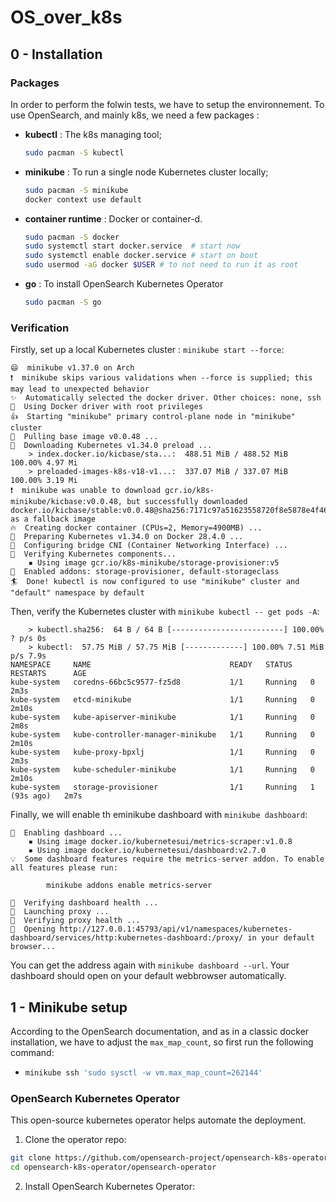 # OS_over_k8s

## 0 - Installation

### Packages

In order to perform the folwin tests, we have to setup the environnement. To use OpenSearch, and mainly k8s, we need a few packages :
- **kubectl** : The k8s managing tool;
  ```bash
  sudo pacman -S kubectl
  ```

- **minikube** : To run a single node Kubernetes cluster locally;
  ```bash
  sudo pacman -S minikube
  docker context use default
  ```
- **container runtime** : Docker or container-d.
  ```bash
  sudo pacman -S docker
  sudo systemctl start docker.service  # start now
  sudo systemctl enable docker.service # start on boot
  sudo usermod -aG docker $USER # to not need to run it as root
  ```
- **go** : To install OpenSearch Kubernetes Operator
  ```bash
  sudo pacman -S go
  ```

### Verification

Firstly, set up a local Kubernetes cluster : `minikube start --force`:
```text
😄  minikube v1.37.0 on Arch 
❗  minikube skips various validations when --force is supplied; this may lead to unexpected behavior
✨  Automatically selected the docker driver. Other choices: none, ssh
📌  Using Docker driver with root privileges
👍  Starting "minikube" primary control-plane node in "minikube" cluster
🚜  Pulling base image v0.0.48 ...
💾  Downloading Kubernetes v1.34.0 preload ...
    > index.docker.io/kicbase/sta...:  488.51 MiB / 488.52 MiB  100.00% 4.97 Mi
    > preloaded-images-k8s-v18-v1...:  337.07 MiB / 337.07 MiB  100.00% 3.19 Mi
❗  minikube was unable to download gcr.io/k8s-minikube/kicbase:v0.0.48, but successfully downloaded docker.io/kicbase/stable:v0.0.48@sha256:7171c97a51623558720f8e5878e4f4637da093e2f2ed589997bedc6c1549b2b1 as a fallback image
🔥  Creating docker container (CPUs=2, Memory=4900MB) ...
🐳  Preparing Kubernetes v1.34.0 on Docker 28.4.0 ...
🔗  Configuring bridge CNI (Container Networking Interface) ...
🔎  Verifying Kubernetes components...
    ▪ Using image gcr.io/k8s-minikube/storage-provisioner:v5
🌟  Enabled addons: storage-provisioner, default-storageclass
🏄  Done! kubectl is now configured to use "minikube" cluster and "default" namespace by default
```

Then, verify the Kubernetes cluster with `minikube kubectl -- get pods -A`:
```text
    > kubectl.sha256:  64 B / 64 B [-------------------------] 100.00% ? p/s 0s
    > kubectl:  57.75 MiB / 57.75 MiB [-------------] 100.00% 7.51 MiB p/s 7.9s
NAMESPACE     NAME                               READY   STATUS    RESTARTS      AGE
kube-system   coredns-66bc5c9577-fz5d8           1/1     Running   0             2m3s
kube-system   etcd-minikube                      1/1     Running   0             2m10s
kube-system   kube-apiserver-minikube            1/1     Running   0             2m8s
kube-system   kube-controller-manager-minikube   1/1     Running   0             2m10s
kube-system   kube-proxy-bpxlj                   1/1     Running   0             2m3s
kube-system   kube-scheduler-minikube            1/1     Running   0             2m10s
kube-system   storage-provisioner                1/1     Running   1 (93s ago)   2m7s
```

Finally, we will enable th eminikube dashboard with `minikube dashboard`:
```text
🔌  Enabling dashboard ...
    ▪ Using image docker.io/kubernetesui/metrics-scraper:v1.0.8
    ▪ Using image docker.io/kubernetesui/dashboard:v2.7.0
💡  Some dashboard features require the metrics-server addon. To enable all features please run:

        minikube addons enable metrics-server

🤔  Verifying dashboard health ...
🚀  Launching proxy ...
🤔  Verifying proxy health ...
🎉  Opening http://127.0.0.1:45793/api/v1/namespaces/kubernetes-dashboard/services/http:kubernetes-dashboard:/proxy/ in your default browser...
```

You can get the address again with `minikube dashboard --url`. Your dashboard should open on your default webbrowser automatically.


## 1 - Minikube setup

According to the OpenSearch documentation, and as in a classic docker installation, we have to adjust the `max_map_count`, so first run the following command:
- ```bash
  minikube ssh 'sudo sysctl -w vm.max_map_count=262144'
  ```

### OpenSearch Kubernetes Operator

This open-source kubernetes operator helps automate the deployment.

1. Clone the operator repo:
  ```bash
  git clone https://github.com/opensearch-project/opensearch-k8s-operator
  cd opensearch-k8s-operator/opensearch-operator
  ```
2. Install OpenSearch Kubernetes Operator:
  ```bash
  
  ```